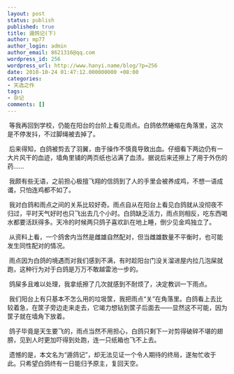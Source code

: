 ```yaml
---
layout: post
status: publish
published: true
title: 遁鸽记(下)
author: mp77
author_login: admin
author_email: 8621316@qq.com
wordpress_id: 256
wordpress_url: http://www.hanyi.name/blog/?p=256
date: 2010-10-24 01:47:12.000000000 +08:00
categories:
- 天选之作
tags:
- 杂记
comments: []
---
```

 等我再回到学校，仍能在阳台的台阶上看见雨点。白鸽依然蜷缩在角落里，这次是不停发抖，不过脚绳被去掉了。

 后来得知，白鸽被剪去了羽翼，由于操作不慎竟导致出血。仔细看下两边仍有一大片风干的血迹，墙角里铺的两页纸也沾满了血渍。据说后来还擦上了用于外伤的药......

 我颇有些无语，之前担心极擅飞翔的信鸽到了人的手里会被养成鸡，不想一语成谶，只怕连鸡都不如了。

 我对白鸽和雨点之间的关系比较好奇。雨点自从在阳台上看见白鸽就从没彻夜不归过，平时天气好时也只飞出去几个小时。白鸽缺乏活力，雨点则相反，吃东西喝水都要活跃得多。天冷的时候两只鸽子喜欢趴在地上睡，倒少见金鸡独立了。

 从资料上看，一个鸽舍内当然是雌雄自然配对，但当雌雄数量不平衡时，也可能发生同性配对的情况。

 雨点因为白鸽的境遇而对我们感到不满，有时趁阳台门没关溜进屋内拉几泡屎就跑，这种行为对于白鸽是万万不敢越雷池一步的。

 鸽屎多且难以处理，我拿纸擦了几次就感到不耐烦了，决定教训一下雨点。

 我们阳台上有只基本不怎么用的垃圾筐，我把雨点“关”在角落里。白鸽看上去比较着急，在筐子旁边走来走去，它竭力想钻到筐子后面去——显然这不可能，因为筐子就在墙角下放着。

 鸽子毕竟是天生要飞的，雨点当然不用担心，白鸽只剩下一对剪得破碎不堪的翅膀，见到人时更加吓得到处跑，连一只纸箱也飞不上去。

 遗憾的是，本文名为“遁鸽记”，却无法见证一个令人期待的终局，遂匆忙收于此。只希望白鸽终有一日能归予原主，复回天空。

